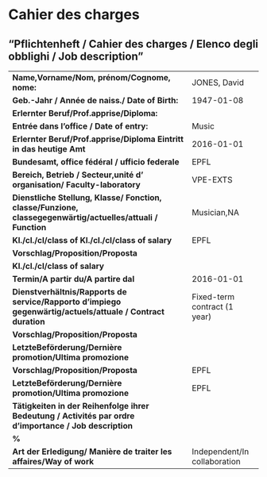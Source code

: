 Cahier des charges
================

## “Pflichtenheft / Cahier des charges / Elenco degli obblighi / Job description”

|                                                                                                             |                              |
| ----------------------------------------------------------------------------------------------------------- | ---------------------------- |
| **Name,Vorname/Nom, prénom/Cognome, nome:**                                                                 | JONES, David                 |
| **Geb.-Jahr / Année de naiss./ Date of Birth:**                                                             | 1947-01-08                   |
| **Erlernter Beruf/Prof.apprise/Diploma:**                                                                   |                              |
| **Entrée dans l’office / Date of entry:**                                                                   | Music                        |
| **Erlernter Beruf/Prof.apprise/Diploma Eintritt in das heutige Amt**                                        | 2016-01-01                   |
| **Bundesamt, office fédéral / ufficio federale**                                                            | EPFL                         |
| **Bereich, Betrieb / Secteur,unité d’ organisation/ Faculty-laboratory**                                    | VPE-EXTS                     |
| **Dienstliche Stellung, Klasse/ Fonction, classe/Funzione, classegegenwärtig/actuelles/attuali / Function** | Musician,NA                  |
| **Kl./cl./cl/class of Kl./cl./cl/class of salary**                                                          | EPFL                         |
| **Vorschlag/Proposition/Proposta**                                                                          |                              |
| **Kl./cl./cl/class of salary**                                                                              |                              |
| **Termin/A partir du/A partire dal**                                                                        | 2016-01-01                   |
| **Dienstverhältnis/Rapports de service/Rapporto d’impiego gegenwärtig/actuels/attuale / Contract duration** | Fixed-term contract (1 year) |
| **Vorschlag/Proposition/Proposta**                                                                          |                              |
| **LetzteBeförderung/Dernière promotion/Ultima promozione**                                                  |                              |
| **Vorschlag/Proposition/Proposta**                                                                          | EPFL                         |
| **LetzteBeförderung/Dernière promotion/Ultima promozione**                                                  | EPFL                         |
| **Tätigkeiten in der Reihenfolge ihrer Bedeutung / Activités par ordre d’importance / Job description**     |                              |
| **%**                                                                                                       |                              |
| **Art der Erledigung/ Manière de traiter les affaires/Way of work**                                         | Independent/In collaboration |

